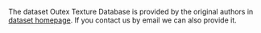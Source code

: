 The dataset Outex Texture Database is provided by the original authors in [dataset homepage](http://www.outex.oulu.fi/). If you contact us by email we can also provide it.
